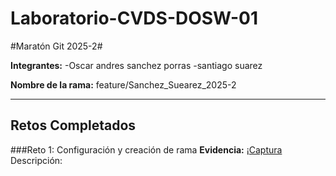# Laboratorio-CVDS-DOSW-01
#Maratón Git 2025-2#

**Integrantes:**
-Oscar andres sanchez porras
-santiago suarez

**Nombre de la rama:** feature/Sanchez_Suearez_2025-2

---
## Retos Completados

###Reto 1: Configuración y creación de rama
**Evidencia:**
¡[Captura](imagenes/reto1_config.png)
Descripción:
